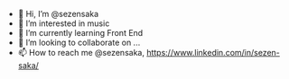 - 👋 Hi, I’m @sezensaka
- 👀 I’m interested in music
- 🌱 I’m currently learning Front End
- 💞️ I’m looking to collaborate on ...
- 📫 How to reach me @sezensaka, https://www.linkedin.com/in/sezen-saka/

<!---
sezensaka/sezensaka is a ✨ special ✨ repository because its `README.md` (this file) appears on your GitHub profile.
You can click the Preview link to take a look at your changes.
--->
